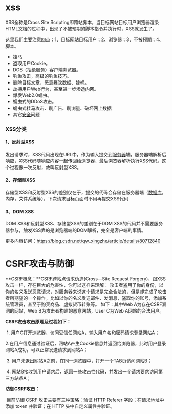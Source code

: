 # xss

XSS全称是Cross Site Scripting即跨站脚本，当目标网站目标用户浏览器渲染HTML文档的过程中，出现了不被预期的脚本指令并执行时，XSS就发生了。

这里我们主要注意四点：1、目标网站目标用户；2、浏览器；3、不被预期；4、脚本。

- 挂马
- 盗取用户Cookie。
- DOS（拒绝服务）客户端浏览器。
- 钓鱼攻击，高级的钓鱼技巧。
- 删除目标文章、恶意篡改数据、嫁祸。
- 劫持用户Web行为，甚至进一步渗透内网。
- 爆发Web2.0蠕虫。
- 蠕虫式的DDoS攻击。
- 蠕虫式挂马攻击、刷广告、刷浏量、破坏网上数据
- 其它[安全](https://lvtao.net/tag/安全/)问题

### XSS分类

#### 1、反射型XSS

发出请求时，XSS代码出现在URL中，作为输入提交到[服务器](https://www.lvtao.net/sort/server/)端，服务器端解析后响应，XSS代码随响应内容一起传回给浏览器，最后浏览器解析执行XSS代码。这个过程像一次反射，故叫反射型XSS。

#### 2、存储型XSS

存储型XSS和反射型XSS的差别仅在于，提交的代码会存储在服务器端（[数据库](https://www.lvtao.net/sort/database/)，内存，文件系统等），下次请求目标页面时不用再提交XSS代码

#### 3、DOM XSS

DOM XSS和反射型XSS、存储型XSS的差别在于DOM XSS的代码并不需要服务器参与，触发XSS靠的是浏览器端的DOM解析，完全是客户端的事情。

更多内容访问：https://blog.csdn.net/qw_xingzhe/article/details/80712840



# CSRF攻击与防御

**CSRF概念：**CSRF跨站点请求伪造(Cross—Site Request Forgery)，跟XSS攻击一样，存在巨大的危害性，你可以这样来理解：
     攻击者盗用了你的身份，以你的名义发送恶意请求，对服务器来说这个请求是完全合法的，但是却完成了攻击者所期望的一个操作，比如以你的名义发送邮件、发消息，盗取你的账号，添加系统管理员，甚至于购买商品、虚拟货币转账等。 如下：其中Web A为存在CSRF漏洞的网站，Web B为攻击者构建的恶意网站，User C为Web A网站的合法用户。 

**CSRF攻击攻击原理及过程如下：**

​    1. 用户C打开浏览器，访问受信任网站A，输入用户名和密码请求登录网站A；

​    2.在用户信息通过验证后，网站A产生Cookie信息并返回给浏览器，此时用户登录网站A成功，可以正常发送请求到网站A；

​    3. 用户未退出网站A之前，在同一浏览器中，打开一个TAB页访问网站B；

​    4. 网站B接收到用户请求后，返回一些攻击性代码，并发出一个请求要求访问第三方站点A；

**防御CSRF攻击：**

​    目前防御 CSRF 攻击主要有三种策略：验证 HTTP Referer 字段；在请求地址中添加 token 并验证；在 HTTP 头中自定义属性并验证。